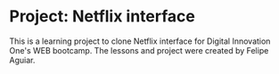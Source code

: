 # Project: Netflix interface
This is a learning project to clone Netflix interface for Digital Innovation One's WEB bootcamp. The lessons and project were created by Felipe Aguiar. 

